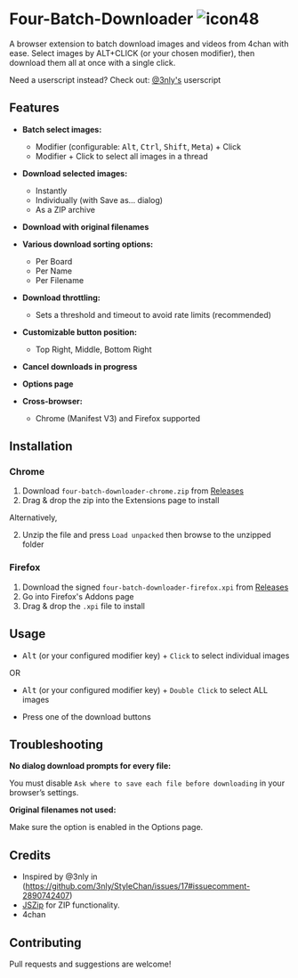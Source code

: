 # Four-Batch-Downloader ![icon48](https://github.com/user-attachments/assets/b53cb537-c3d6-48a9-bdef-d71433f34228)

A browser extension to batch download images and videos from 4chan with ease.
Select images by ALT+CLICK (or your chosen modifier), then download them all at once with a single click.

Need a userscript instead?
Check out: [@3nly's](https://gist.github.com/3nly/907b94181d75a39c5effb622266360df) userscript


## Features

- **Batch select images:**
  - Modifier (configurable: <kbd>Alt</kbd>, <kbd>Ctrl</kbd>, <kbd>Shift</kbd>, <kbd>Meta</kbd>) + Click
  - Modifier + Click to select all images in a thread
  
- **Download selected images:**
  - Instantly
  - Individually (with Save as... dialog)
  - As a ZIP archive

- **Download with original filenames**

- **Various download sorting options:**
  - Per Board
  - Per Name
  - Per Filename 

- **Download throttling:**
  - Sets a threshold and timeout to avoid rate limits (recommended)

- **Customizable button position:**
  - Top Right, Middle, Bottom Right

- **Cancel downloads in progress**

- **Options page**
  
- **Cross-browser:**
  - Chrome (Manifest V3) and Firefox supported

## Installation

### Chrome

1. Download `four-batch-downloader-chrome.zip` from [Releases](https://github.com/otacoo/Four-Batch-Downloader/releases/latest)
2. Drag & drop the zip into the Extensions page to install

Alternatively,

2. Unzip the file and press `Load unpacked` then browse to the unzipped folder

### Firefox

1. Download the signed `four-batch-downloader-firefox.xpi` from [Releases](https://github.com/otacoo/Four-Batch-Downloader/releases/latest)
2. Go into Firefox's Addons page
3. Drag & drop the `.xpi` file to install

## Usage

- <kbd>Alt</kbd> (or your configured modifier key) + `Click` to select individual images

OR

- <kbd>Alt</kbd> (or your configured modifier key) + `Double Click` to select ALL images

- Press one of the download buttons

## Troubleshooting

**No dialog download prompts for every file:**

You must disable `Ask where to save each file before downloading` in your browser’s settings.

**Original filenames not used:**

Make sure the option is enabled in the Options page.


## Credits
- Inspired by @3nly in (https://github.com/3nly/StyleChan/issues/17#issuecomment-2890742407)
- [JSZip](https://stuk.github.io/jszip/) for ZIP functionality.
- 4chan


## Contributing

Pull requests and suggestions are welcome!

